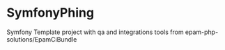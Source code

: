 SymfonyPhing
============

Symfony Template project with qa and integrations tools from epam-php-solutions/EpamCiBundle
